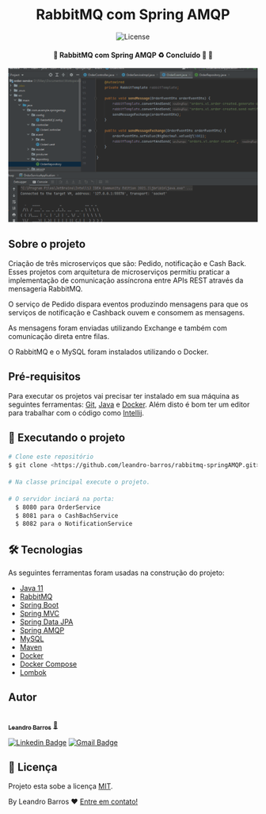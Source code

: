 <h1 style="text-align: center; font-weight: bold;">RabbitMQ com Spring AMQP</h1>

<p align="center">
  <img alt="License" src="https://img.shields.io/badge/license-MIT-brightgreen">
</p>

<h4 align="center"> 
	🚧  RabbitMQ com Spring AMQP ♻️ Concluído 🚀 🚧
</h4>

<p align="center">
  <img alt="Demo on Netlify" src="./static/project.gif">
</p>

## Sobre o projeto

Criação de três microserviços que são: Pedido, notificação e Cash Back. 
Esses projetos com arquitetura de microserviços permitiu praticar a implementação de comunicação assíncrona entre APIs REST através da mensageria RabbitMQ.

O serviço de Pedido dispara eventos produzindo mensagens para que os serviços de notificação e Cashback ouvem e consomem as mensagens.

As mensagens foram enviadas utilizando Exchange e também com comunicação direta entre filas.

O RabbitMQ e o MySQL foram instalados utilizando o Docker.

## Pré-requisitos

Para executar os projetos vai precisar ter instalado em sua máquina as seguintes ferramentas:
[Git](https://git-scm.com), [Java](https://aws.amazon.com/pt/corretto/?filtered-posts.sort-by=item.additionalFields.createdDate&filtered-posts.sort-order=desc) e [Docker](https://docs.docker.com/desktop/install/windows-install/). 
Além disto é bom ter um editor para trabalhar com o código como [Intellij](https://www.jetbrains.com/pt-br/idea/).

## 🎲 Executando o projeto

```bash
# Clone este repositório
$ git clone <https://github.com/leandro-barros/rabbitmq-springAMQP.git>

# Na classe principal execute o projeto.

# O servidor inciará na porta:
  $ 8080 para OrderService
  $ 8081 para o CashBachService
  $ 8082 para o NotificationService
```

## 🛠 Tecnologias

As seguintes ferramentas foram usadas na construção do projeto:

- [Java 11]()
- [RabbitMQ]()
- [Spring Boot]()
- [Spring MVC]()
- [Spring Data JPA]()
- [Spring AMQP]()
- [MySQL]()
- [Maven]()
- [Docker]()
- [Docker Compose]()
- [Lombok]()

## Autor

<a href="https://www.linkedin.com/in/leandroebarros/">
   <img style="border-radius: 50%;" src="https://avatars.githubusercontent.com/u/13985064?v=4" width="100px;" alt=""/>
  <br />
  <sub><b>Leandro Barros</b></sub></a> <a href="https://www.linkedin.com/in/leandroebarros/" title="leandro">🚀
</a>

[![Linkedin Badge](https://img.shields.io/badge/-Leandro-blue?style=flat-square&logo=Linkedin&logoColor=white&link=https://www.linkedin.com/in/leandroebarros/)](https://www.linkedin.com/in/leandroebarros/) 
[![Gmail Badge](https://img.shields.io/badge/-leandroedbarros@gmail.com-c14438?style=flat-square&logo=Gmail&logoColor=white&link=mailto:leandroedbarros@gmail.com)](leandroedbarros@gmail.com)

## 📝 Licença

Projeto esta sobe a licença [MIT](./LICENSE).

By Leandro Barros ❤️  [Entre em contato!](https://www.linkedin.com/in/leandroebarros/)
